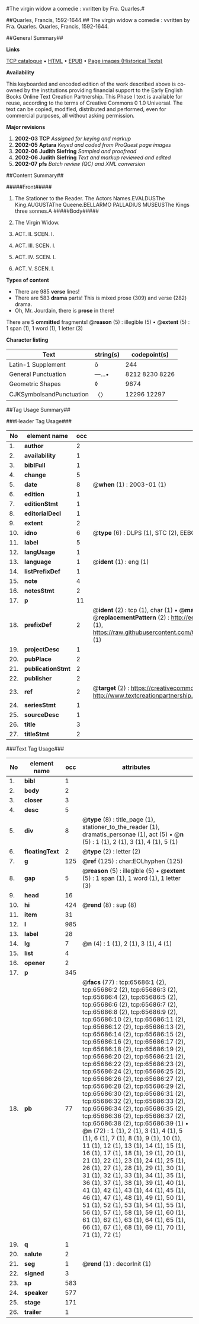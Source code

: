 #The virgin widow a comedie : vvritten by Fra. Quarles.#

##Quarles, Francis, 1592-1644.##
The virgin widow a comedie : vvritten by Fra. Quarles.
Quarles, Francis, 1592-1644.

##General Summary##

**Links**

[TCP catalogue](http://www.ota.ox.ac.uk/tcp/)  • 
[HTML](http://tei.it.ox.ac.uk/tcp/Texts-HTML/free/A56/A56843.html)  • 
[EPUB](http://tei.it.ox.ac.uk/tcp/Texts-EPUB/free/A56/A56843.epub) • 
[Page images (Historical Texts)](https://data.historicaltexts.jisc.ac.uk/view?pubId=eebo-12682495e&pageId=eebo-12682495e-65686-1)

**Availability**

This keyboarded and encoded edition of the
	       work described above is co-owned by the institutions
	       providing financial support to the Early English Books
	       Online Text Creation Partnership. This Phase I text is
	       available for reuse, according to the terms of Creative
	       Commons 0 1.0 Universal. The text can be copied,
	       modified, distributed and performed, even for
	       commercial purposes, all without asking permission.

**Major revisions**

1. __2002-03__ __TCP__ *Assigned for keying and markup*
1. __2002-05__ __Aptara__ *Keyed and coded from ProQuest page images*
1. __2002-06__ __Judith Siefring__ *Sampled and proofread*
1. __2002-06__ __Judith Siefring__ *Text and markup reviewed and edited*
1. __2002-07__ __pfs__ *Batch review (QC) and XML conversion*

##Content Summary##

#####Front#####

1. The Stationer to the Reader.
The Actors Names.EVALDUSThe King.AUGUSTAThe Queene.BELLARMO
PALLADIUS
MUSEUSThe Kings three sonnes.A
#####Body#####

1. The Virgin Widow.

1. ACT. II. SCEN. I.

1. ACT. III. SCEN. I.

1. ACT. IV. SCEN. I.

1. ACT. V. SCEN. I.

**Types of content**

  * There are 985 **verse** lines!
  * There are 583 **drama** parts! This is mixed prose (309) and verse (282) drama.
  * Oh, Mr. Jourdain, there is **prose** in there!

There are 5 **ommitted** fragments! 
 @__reason__ (5) : illegible (5)  •  @__extent__ (5) : 1 span (1), 1 word (1), 1 letter (3)

**Character listing**


|Text|string(s)|codepoint(s)|
|---|---|---|
|Latin-1 Supplement|ô|244|
|General Punctuation|—…•|8212 8230 8226|
|Geometric Shapes|◊|9674|
|CJKSymbolsandPunctuation|〈〉|12296 12297|

##Tag Usage Summary##

###Header Tag Usage###

|No|element name|occ|attributes|
|---|---|---|---|
|1.|__author__|2||
|2.|__availability__|1||
|3.|__biblFull__|1||
|4.|__change__|5||
|5.|__date__|8| @__when__ (1) : 2003-01 (1)|
|6.|__edition__|1||
|7.|__editionStmt__|1||
|8.|__editorialDecl__|1||
|9.|__extent__|2||
|10.|__idno__|6| @__type__ (6) : DLPS (1), STC (2), EEBO-CITATION (1), OCLC (1), VID (1)|
|11.|__label__|5||
|12.|__langUsage__|1||
|13.|__language__|1| @__ident__ (1) : eng (1)|
|14.|__listPrefixDef__|1||
|15.|__note__|4||
|16.|__notesStmt__|2||
|17.|__p__|11||
|18.|__prefixDef__|2| @__ident__ (2) : tcp (1), char (1)  •  @__matchPattern__ (2) : ([0-9\-]+):([0-9IVX]+) (1), (.+) (1)  •  @__replacementPattern__ (2) : http://eebo.chadwyck.com/downloadtiff?vid=$1&page=$2 (1), https://raw.githubusercontent.com/textcreationpartnership/Texts/master/tcpchars.xml#$1 (1)|
|19.|__projectDesc__|1||
|20.|__pubPlace__|2||
|21.|__publicationStmt__|2||
|22.|__publisher__|2||
|23.|__ref__|2| @__target__ (2) : https://creativecommons.org/publicdomain/zero/1.0/ (1), http://www.textcreationpartnership.org/docs/. (1)|
|24.|__seriesStmt__|1||
|25.|__sourceDesc__|1||
|26.|__title__|3||
|27.|__titleStmt__|2||


###Text Tag Usage###

|No|element name|occ|attributes|
|---|---|---|---|
|1.|__bibl__|1||
|2.|__body__|2||
|3.|__closer__|3||
|4.|__desc__|5||
|5.|__div__|8| @__type__ (8) : title_page (1), stationer_to_the_reader (1), dramatis_personae (1), act (5)  •  @__n__ (5) : 1 (1), 2 (1), 3 (1), 4 (1), 5 (1)|
|6.|__floatingText__|2| @__type__ (2) : letter (2)|
|7.|__g__|125| @__ref__ (125) : char:EOLhyphen (125)|
|8.|__gap__|5| @__reason__ (5) : illegible (5)  •  @__extent__ (5) : 1 span (1), 1 word (1), 1 letter (3)|
|9.|__head__|16||
|10.|__hi__|424| @__rend__ (8) : sup (8)|
|11.|__item__|31||
|12.|__l__|985||
|13.|__label__|28||
|14.|__lg__|7| @__n__ (4) : 1 (1), 2 (1), 3 (1), 4 (1)|
|15.|__list__|4||
|16.|__opener__|2||
|17.|__p__|345||
|18.|__pb__|77| @__facs__ (77) : tcp:65686:1 (2), tcp:65686:2 (2), tcp:65686:3 (2), tcp:65686:4 (2), tcp:65686:5 (2), tcp:65686:6 (2), tcp:65686:7 (2), tcp:65686:8 (2), tcp:65686:9 (2), tcp:65686:10 (2), tcp:65686:11 (2), tcp:65686:12 (2), tcp:65686:13 (2), tcp:65686:14 (2), tcp:65686:15 (2), tcp:65686:16 (2), tcp:65686:17 (2), tcp:65686:18 (2), tcp:65686:19 (2), tcp:65686:20 (2), tcp:65686:21 (2), tcp:65686:22 (2), tcp:65686:23 (2), tcp:65686:24 (2), tcp:65686:25 (2), tcp:65686:26 (2), tcp:65686:27 (2), tcp:65686:28 (2), tcp:65686:29 (2), tcp:65686:30 (2), tcp:65686:31 (2), tcp:65686:32 (2), tcp:65686:33 (2), tcp:65686:34 (2), tcp:65686:35 (2), tcp:65686:36 (2), tcp:65686:37 (2), tcp:65686:38 (2), tcp:65686:39 (1)  •  @__n__ (72) : 1 (1), 2 (1), 3 (1), 4 (1), 5 (1), 6 (1), 7 (1), 8 (1), 9 (1), 10 (1), 11 (1), 12 (1), 13 (1), 14 (1), 15 (1), 16 (1), 17 (1), 18 (1), 19 (1), 20 (1), 21 (1), 22 (1), 23 (1), 24 (1), 25 (1), 26 (1), 27 (1), 28 (1), 29 (1), 30 (1), 31 (1), 32 (1), 33 (1), 34 (1), 35 (1), 36 (1), 37 (1), 38 (1), 39 (1), 40 (1), 41 (1), 42 (1), 43 (1), 44 (1), 45 (1), 46 (1), 47 (1), 48 (1), 49 (1), 50 (1), 51 (1), 52 (1), 53 (1), 54 (1), 55 (1), 56 (1), 57 (1), 58 (1), 59 (1), 60 (1), 61 (1), 62 (1), 63 (1), 64 (1), 65 (1), 66 (1), 67 (1), 68 (1), 69 (1), 70 (1), 71 (1), 72 (1)|
|19.|__q__|1||
|20.|__salute__|2||
|21.|__seg__|1| @__rend__ (1) : decorInit (1)|
|22.|__signed__|3||
|23.|__sp__|583||
|24.|__speaker__|577||
|25.|__stage__|171||
|26.|__trailer__|1||
